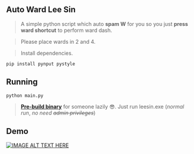 ## Auto Ward Lee Sin

> A simple python script which auto **spam W** for you so you just **press ward shortcut** to perform ward dash.

> Please place wards in 2 and 4.

> Install dependencies.

```shell
pip install pynput pystyle
```

## Running

```shell
python main.py
```

> [**Pre-build binary**](https://github.com/fakekey/nukench/releases/tag/1.0.0) for someone lazily 😎. Just run leesin.exe (_normal run_, _no need_ ~~_admin privileges_~~)

## Demo

[![IMAGE ALT TEXT HERE](https://img.youtube.com/vi/IEC98ije-iM/0.jpg)](https://www.youtube.com/watch?v=IEC98ije-iM)

